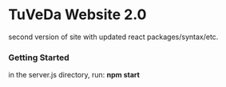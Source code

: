 # TuVeDa Website 2.0

second version of site with updated react packages/syntax/etc.

### Getting Started 

in the server.js directory, run: **npm start**
